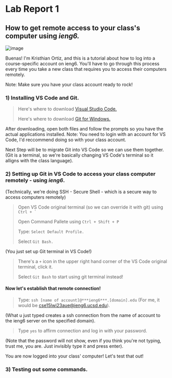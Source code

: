 # Lab Report 1

## How to get remote access to your class's computer using ***ieng6.***

![image](https://user-images.githubusercontent.com/122419405/212500401-3d154f70-efa4-48fa-81aa-8fe2d4eab585.png)

Buenas! I'm Kristhian Ortiz, and this is a tutorial about how to log into a course-specific account on ieng6.
You'll have to go through this process every time you take a new class that requires you to access their computers remotely.

Note: Make sure you have your class account ready to rock!

### 1) Installing VS Code and Git.

> Here's where to download [Visual Studio Code.](https://code.visualstudio.com/)
> 
> Here's where to download [Git for Windows.](https://gitforwindows.org/)

After downloading, open both files and follow the prompts so you have the actual applications installed.
Note: You need to login with an account for VS Code, I'd reccommend doing so with your class account.

Next Step will be to migrate Git into VS Code so we can use them together.
(Git is a terminal, so we're basically changing VS Code's terminal so it alligns with the class language).

### 2) Setting up Git in VS Code to access your class computer remotely - using ***ieng6***.

(Technically, we're doing SSH - Secure Shell - which is a secure way to access computers remotely)
> Open VS Code original terminal (so we can override it with git) using ``Ctrl + ` ``
> 
> Open Command Pallete using `Ctrl + Shift + P`
> 
> Type: `Select Default Profile.`
> 
> Select `Git Bash.`

(You just set up Git terminal in VS Code!)

> There's a `+` icon in the upper right hand corner of the VS Code original terminal, click it.
> 
> Select `Git Bash` to start using git terminal instead!

#### Now let's establish that remote connection!

> Type: `ssh [name of account]@***ieng6***.[domain].edu` (For me, it would be cse15lwi23aue@ieng6.ucsd.edu).

(What u just typed creates a ssh connection from the name of account to the ieng6 server on the specified domain).

> Type `yes` to affirm connection and log in with your password.

(Note that the password will not show, even if you think you're not typing, trust me, you are. Just invisibly type it and press enter).

You are now logged into your class' computer!
Let's test that out!

### 3) Testing out some commands.


